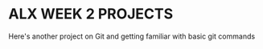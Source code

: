 # **ALX WEEK 2 PROJECTS**

Here's another project on Git and getting familiar with basic git commands


